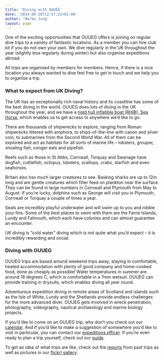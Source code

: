 ```yaml
---
title: 'Diving with OUUEG'
date: '2014-09-28T12:57:22+01:00'
author: 'Marko Jung'
layout: page
---
```


One of the exciting opportunities that OUUEG offers is joining on regular dive trips to a variety of fantastic locations. As a member you can hire club kit if you do not own your own. We dive regularly in the UK throughout the year (slightly less regularly during winter) but also organise expeditions abroad.

All trips are organised by members for members. Hence, if there is a nice location you always wanted to dive feel free to get in touch and we help you to organise a trip.

### <span style="font-style: inherit;">What to expect from UK Diving?</span>

<span style="font-style: inherit;">The UK has an exceptionally rich naval history and its coastline has some of the best diving in the world. OUUEG does lots of diving in the UK throughout the year, and we have a [rigid hull inflatible boat (RHIB), Sea Horse](/diving/rhibs), which enables us to get access to anywhere we’d like to go.</span>

There are thousands of shipwrecks to explore, ranging from Roman shipwrecks littered with amphora, to ships-of-the-line with canon and silver coin, to submarines from the Second World War. All of them can be explored and act as habitats for all sorts of marine life – lobsters, grouper, shoaling fish, conger eels and pipefish.

Reefs such as those in St Abbs, Cornwall, Torquay and Swanage have dogfish, cuttlefish, octopus, lobsters, scallops, crabs, starfish and even seahorses.

Britain also has much larger creatures to see. Basking sharks are up to 12m long and are gentle creatures which filter feed on plankton near the surface. They can be found in large numbers in Cornwall and Plymouth from May to August. If you’re lucky, dolphins such as George will visit you in Plymouth, Cornwall or Torquay a couple of times a year.

Seals are incredibly playful underwater and will swim up to you and nibble your fins. Some of the best places to swim with them are the Farne Islands, Lundy and Falmouth, which each have colonies and can almost guarantee an encounter.

UK diving is “cold water” diving which is not quite what you’d expect – it is incredibly rewarding and social.

### Diving with OUUEG

OUUEG trips are based around weekend trips away, staying in comfortable, heated accommodation with plenty of good company and home-cooked food, done as cheaply as possible! Water temperatures in summer are around 18 degrees C, which is comfortable in a 7mm wetsuit. OUUEG can provide training in drysuits, which enables diving all year round.

Adventurous expedition diving in remote areas of Scotland and islands such as the Isle of White, Lundy and the Shetlands provide endless challenges for the more advanced diver. OUUEG gets involved in wreck penetration, photography, videography, nautical archaeology and marine biology projects.

If you’d like to come on an OUUEG trip, why don’t you check out our [calendar](https://ouueg.com/events/ "Calendar"). And if you’d like to make a suggestion of somewhere you’d like to visit in particular, you can contact our [expeditions officer](http://ouueg.com/contact/ "Contacts"). If you’re even ready to plan a trip yourself, check out our [guide](http://ouueg.com/dive-trips/how-do-i-plan-a-trip/ "How do I plan a trip?").

To get an idea of what trips are like, check out the [reports](https://ouueg.com/topics/expedition-reports/) from past trips as well as pictures in our [flickr! gallery](http://www.flickr.com/photos/ouueg/ "flickr! gallery").
